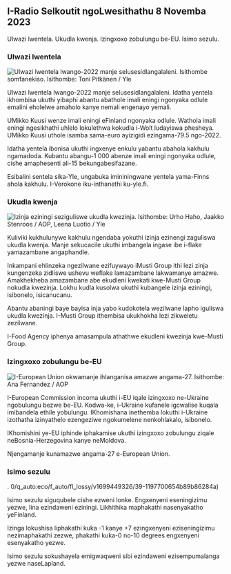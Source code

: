 ## I-Radio Selkoutit ngoLwesithathu 8 Novemba 2023

Ulwazi lwentela. Ukudla kwenja. Izingxoxo zobulungu be-EU. Isimo sezulu.

### Ulwazi lwentela

![Ulwazi lwentela lwango-2022 manje selusesidlangalaleni. Isithombe somfanekiso. Isithombe: Toni Pitkänen / Yle](https://images.cdn.yle.fi/image/upload/c_crop,h_2628,w_4672,x_747,y_536/ar_1.7777777777777777,c_fill,g_p_10,w_pd_0,q_auto:eco/f_auto/fl_lossy/v1692260664/39-115812464ddd8da1ad5a)

Ulwazi lwentela lwango-2022 manje selusesidlangalaleni. Idatha yentela ikhombisa ukuthi yibaphi abantu abathole imali eningi ngonyaka odlule emalini eholelwe amaholo kanye nemali engenayo yemali.

UMikko Kuusi wenze imali eningi eFinland ngonyaka odlule. Wathola imali eningi ngesikhathi uhlelo lokulethwa kokudla i-Wolt ludayiswa phesheya. UMikko Kuusi uthole isamba sama-euro ayizigidi ezingama-79.5 ngo-2022.

Idatha yentela ibonisa ukuthi ingxenye enkulu yabantu abahola kakhulu ngamadoda. Kubantu abangu-1 000 abenze imali eningi ngonyaka odlule, cishe amaphesenti ali-15 bekungabesifazane.

Esibalini sentela sika-Yle, ungabuka imininingwane yentela yama-Finns ahola kakhulu. I-Verokone iku-inthanethi ku-yle.fi.

### Ukudla kwenja

![Izinja eziningi seziguliswe ukudla kwezinja. Isithombe: Urho Haho, Jaakko Stenroos / AOP, Leena Luotio / Yle](https://images.cdn.yle.fi/image/upload/c_crop,h_1080,w_1919,x_0,y_0/ar_1.777777777777777,7,7,h_675,w_1200/dpr_1.0/q_auto:eco/f_auto/fl_lossy/v1699386970/39-11965956548f484ed3bb)

Kuliviki kukhulunywe kakhulu ngendaba yokuthi izinja ezinengi zaguliswa ukudla kwenja. Manje sekucacile ukuthi imbangela ingase ibe i-flake yamazambane angaphandle.

Inkampani ehlinzeka ngezilwane ezifuywayo iMusti Group ithi lezi zinja kungenzeka zidliswe ushevu weflake lamazambane lakwamanye amazwe. Amakhekheba amazambane abe ekudleni kwekati kwe-Musti Group nokudla kwezinja. Lokhu kudla kusolwa ukuthi kubangele izinja eziningi, isibonelo, isicanucanu.

Abantu abaningi baye bayisa inja yabo kudokotela wezilwane lapho iguliswa ukudla kwezinja. I-Musti Group ithembisa ukukhokha lezi zikweletu zezilwane.

I-Food Agency iphenya amasampula athathwe ekudleni kwezinja kwe-Musti Group.

### Izingxoxo zobulungu be-EU

![I-European Union okwamanje ihlanganisa amazwe angama-27. Isithombe: Ana Fernandez / AOP](https://images.cdn.yle.fi/image/upload/c_crop,h_2394,w_4256,x_0,y_419/ar_1.7777777777777777,c_fill,g_faces,h_p/0_1.q_auto:eco/f_auto/fl_lossy/v1632407032/39-857648614c8a7c923f2)

I-European Commission incoma ukuthi i-EU iqale izingxoxo ne-Ukraine ngobulungu bezwe be-EU. Kodwa-ke, i-Ukraine kufanele igcwalise kuqala imibandela ethile yobulungu. IKhomishana inethemba lokuthi i-Ukraine izothatha izinyathelo ezengeziwe ngokumelene nenkohlakalo, isibonelo.

IKhomishini ye-EU iphinde iphakamise ukuthi izingxoxo zobulungu ziqale neBosnia-Herzegovina kanye neMoldova.

Njengamanje kunamazwe angama-27 e-European Union.

### Isimo sezulu

. 0/q_auto:eco/f_auto/fl_lossy/v1699449326/39-1197700654b89b86284a)

Isimo sezulu siguqubele cishe ezweni lonke. Engxenyeni eseningizimu yezwe, lina ezindaweni eziningi. Likhithika maphakathi nasenyakatho yeFinland.

Izinga lokushisa liphakathi kuka -1 kanye +7 ezingxenyeni eziseningizimu nezimaphakathi zezwe, phakathi kuka-0 no-10 degrees engxenyeni esenyakatho yezwe.

Isimo sezulu sokushayela emigwaqweni sibi ezindaweni ezisempumalanga yezwe naseLapland.
